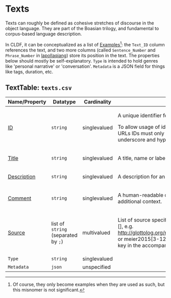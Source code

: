 # Texts

Texts can roughly be defined as cohesive stretches of discourse in the object language.
They are part of the Boasian trilogy, and fundamental to corpus-based language description.

In CLDF, it can be conceptualized as a list of [Examples](https://github.com/cldf/cldf/tree/master/components/examples)[^1]: the `Text_ID` column references the text, and two more columns (called `Sentence_Number` and `Phrase_Number` in [lapollaqiang](https://github.com/cldf-datasets/lapollaqiang/tree/master/cldf)) store its position in the text.
The properties below should mostly be self-explanatory.
`Type` is intended to hold genres like 'personal narrative' or 'conversation'.
`Metadata` is a JSON field for things like tags, duration, etc.

[^1]: Of course, they only become examples when they are used as such, but this misnomer is not significant.
## TextTable: `texts.csv`

Name/Property | Datatype | Cardinality | Description
 --- | --- | --- | --- 
[ID](http://cldf.clld.org/v1.0/terms.rdf#id) | `string` | singlevalued | <div> <p>A unique identifier for a row in a table.</p> <p> To allow usage of identifiers as path components of URLs IDs must only contain alphanumeric characters, underscore and hyphen. </p> </div> 
[Title](http://cldf.clld.org/v1.0/terms.rdf#name) | `string` | singlevalued | <div> <p>A title, name or label for an entity.</p> </div> 
[Description](http://cldf.clld.org/v1.0/terms.rdf#description) | `string` | singlevalued | <div> <p>A description for an entity.</p> </div> 
[Comment](http://cldf.clld.org/v1.0/terms.rdf#comment) | `string` | singlevalued | <div> <p> A human-readable comment on a resource, providing additional context. </p> </div> 
[Source](http://cldf.clld.org/v1.0/terms.rdf#source) | list of `string` (separated by `;`) | multivalued | <div> <p>List of source specifications, of the form &lt;source_ID&gt;[], e.g. http://glottolog.org/resource/reference/id/318814[34], or meier2015[3-12] where meier2015 is a citation key in the accompanying BibTeX file.</p> </div> 
`Type` | `string` | singlevalued | 
`Metadata` | `json` | unspecified | 